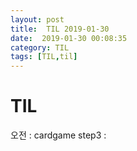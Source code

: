 ```yaml
---
layout: post
title:  TIL 2019-01-30
date:  2019-01-30 00:08:35
category: TIL
tags: [TIL,til]
---
```


# TIL

오전 : cardgame step3 : 

